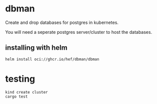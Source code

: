 # dbman

Create and drop databases for postgres in kubernetes.

You will need a seperate postgres server/cluster to host the databases.

## installing with helm
```
helm install oci://ghcr.io/hef/dbman/dbman
```


# testing
```
kind create cluster
cargo test
```
